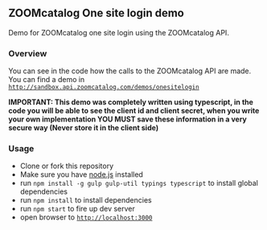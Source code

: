 ## ZOOMcatalog One site login demo

Demo for ZOOMcatalog one site login using the ZOOMcatalog API.

### Overview

You can see in the code how the calls to the ZOOMcatalog API are made. You can find a demo in [`http://sandbox.api.zoomcatalog.com/demos/onesitelogin`](http://sandbox.api.zoomcatalog.com/demos/onesitelogin)

**IMPORTANT: This demo was completely written using typescript, in the code you will be able to see the client id and client secret, when you write your own implementation YOU MUST save these information in a very secure way (Never store it in the client side)**


### Usage
- Clone or fork this repository
- Make sure you have [node.js](https://nodejs.org/) installed
- run `npm install -g gulp gulp-util typings typescript` to install global dependencies
- run `npm install` to install dependencies
- run `npm start` to fire up dev server
- open browser to [`http://localhost:3000`](http://localhost:3000)